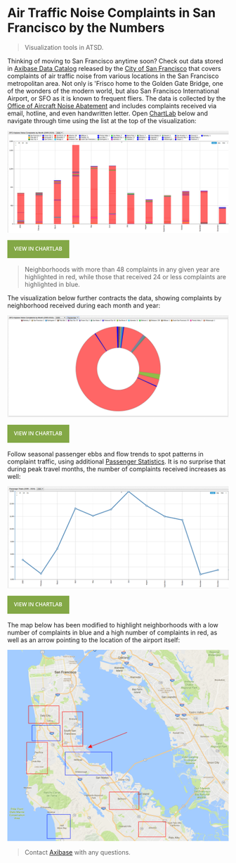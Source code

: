 # Air Traffic Noise Complaints in San Francisco by the Numbers

> Visualization tools in ATSD.

Thinking of moving to San Francisco anytime soon? Check out data stored in [Axibase Data Catalog](https://axibase.com/datasets/socrata/q3xd-hfi8.html)
released by the [City of San Francisco](https://catalog.data.gov/organization/city-of-san-francisco) that covers
complaints of air traffic noise from various locations in the San Francisco metropolitan area. Not only
is 'Frisco home to the Golden Gate Bridge, one of the wonders of the modern world, but also San
Francisco International Airport, or SFO as it is known to frequent fliers. The data is collected by
the [Office of Aircraft Noise Abatement](https://www.flysfo.com/noise) and includes
complaints received via email, hotline, and even handwritten letter. Open [ChartLab](https://apps.axibase.com/chartlab) below and navigate through time
using the list at the top of the visualization:

![](./images/SFO1.png)

[![View in ChartLab](./images/button.png)](https://apps.axibase.com/chartlab/d8b696da/6/#fullscreen)

> Neighborhoods with more than 48 complaints in any given year are highlighted in red, while
those that received 24 or less complaints are highlighted in blue.

The visualization below further contracts the data, showing complaints by neighborhood received during each month and year:

![](./images/SFO4.png)

[![View in ChartLab](./images/button.png)](https://apps.axibase.com/chartlab/d8b696da/#fullscreen)

Follow seasonal passenger ebbs and flow trends to spot patterns in complaint traffic, using additional [Passenger Statistics](https://axibase.com/datasets/socrata/rkru-6vcg.html). It is no
surprise that during peak travel months, the number of complaints received increases as well:

![](./images/SFO2.png)

[![View in ChartLab](./images/button.png)](https://apps.axibase.com/chartlab/d8b696da/3/#fullscreen)

The map below has been modified to highlight neighborhoods with a low number of complaints in blue and a
high number of complaints in red, as well as an arrow pointing to the location of the airport itself:

![](./images/SFO7.png)

> Contact [Axibase](https://axibase.com/feedback/) with any questions.
